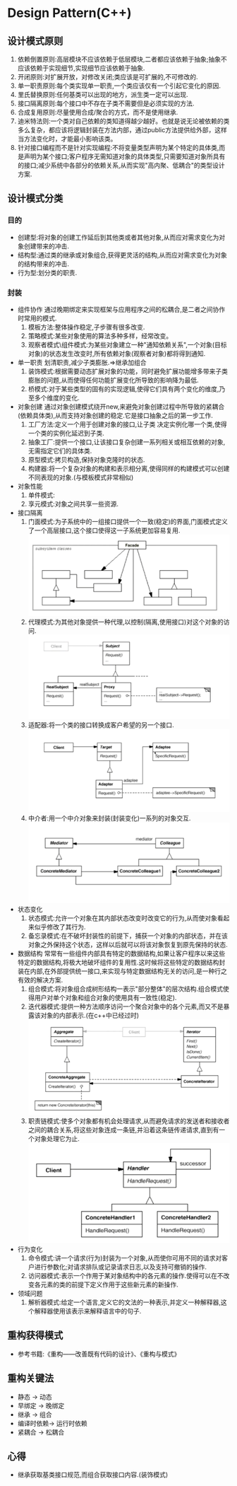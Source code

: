 # Design Pattern(C++)

## 设计模式原则
1. 依赖倒置原则:高层模块不应该依赖于低层模块,二者都应该依赖于抽象;抽象不应该依赖于实现细节,实现细节应该依赖于抽象.
2. 开闭原则:对扩展开放，对修改关闭;类应该是可扩展的,不可修改的.
3. 单一职责原则:每个类实现单一职责,一个类应该仅有一个引起它变化的原因.
4. 里氏替换原则:任何基类可以出现的地方，派生类一定可以出现.
5. 接口隔离原则:每个接口中不存在子类不需要但是必须实现的方法.
6. 合成复用原则:尽量使用合成/聚合的方式，而不是使用继承.
7. 迪米特法则:一个类对自己依赖的类知道得越少越好。也就是说无论被依赖的类多么复杂，都应该将逻辑封装在方法内部，通过public方法提供给外部，这样当方法变化时，才能最小影响该类。
8. 针对接口编程而不是针对实现编程:不将变量类型声明为某个特定的具体类,而是声明为某个接口;客户程序无需知道对象的具体类型,只需要知道对象所具有的接口;减少系统中各部分的依赖关系,从而实现"高内聚、低耦合"的类型设计方案.

## 设计模式分类
### 目的
- 创建型:将对象的创建工作延后到其他类或者其他对象,从而应对需求变化为对象创建带来的冲击.
- 结构型:通过类的继承或对象组合,获得更灵活的结构,从而应对需求变化为对象的结构带来的冲击.
- 行为型:划分类的职责.

### 封装
- 组件协作
  通过晚期绑定来实现框架与应用程序之间的松耦合,是二者之间协作时常用的模式.
  1. 模板方法:整体操作稳定,子步骤有很多改变.
  2. 策略模式:某些对象使用的算法多种多样，经常改变。
  3. 观察者模式\组件模式:为某些对象建立一种"通知依赖关系",一个对象(目标对象)的状态发生改变时,所有依赖对象(观察者对象)都将得到通知.
- 单一职责
  划清职责,减少子类膨胀.=>继承加组合
  1. 装饰模式:根据需要动态扩展对象的功能，同时避免扩展功能增多带来子类膨胀的问题,从而使得任何功能扩展变化所导致的影响降为最低.
  2. 桥模式:对于某些类型的固有的实现逻辑,使得它们具有两个变化的维度,乃至多个维度的变化.
- 对象创建
  通过对象创建模式绕开new,来避免对象创建过程中所导致的紧耦合(依赖具体类),从而支持对象创建的稳定.它是接口抽象之后的第一步工作.
  1. 工厂方法:定义一个用于创建对象的接口,让子类 决定实例化哪一个类,使得一个类的实例化延迟到子类.
  2. 抽象工厂:提供一个接口,让该接口复杂创建一系列相关或相互依赖的对象,无需指定它们的具体类.
  3. 原型模式:拷贝构造,保持对象克隆时的状态.
  4. 构建器:将一个复杂对象的构建和表示相分离,使得同样的构建模式可以创建不同表现的对象.(与模板模式非常相似)
- 对象性能
  1. 单件模式:
  2. 享元模式:对象之间共享一些资源.
- 接口隔离
  1. 门面模式:为子系统中的一组接口提供一个一致(稳定)的界面,门面模式定义了一个高层接口,这个接口使得这一子系统更加容易复用.
  ![门面模式类图](/接口隔离/门面模式类图.png)
  2. 代理模式:为其他对象提供一种代理,以控制(隔离,使用接口)对这个对象的访问.
  ![代理模式类图](/接口隔离/代理模式类图.png)
  3. 适配器:将一个类的接口转换成客户希望的另一个接口.
  ![适配器模式类图](/接口隔离/适配器模式类图.png)
  4. 中介者:用一个中介对象来封装(封装变化)一系列的对象交互.
  ![中介者模式类图](/接口隔离/中介者模式类图.png)
- 状态变化
  1. 状态模式:允许一个对象在其内部状态改变时改变它的行为,从而使对象看起来似乎修改了其行为.
  2. 备忘录模式:在不破坏封装性的前提下，捕获一个对象的内部状态，并在该对象之外保持这个状态，这样以后就可以将该对象恢复到原先保持的状态.
- 数据结构
  常常有一些组件内部具有特定的数据结构,如果让客户程序以来这些特定的数据结构,将极大地破坏组件的复用性.这时候将这些特定的数据结构封装在内部,在外部提供统一接口,来实现与特定数据结构无关的访问,是一种行之有效的解决方案.
  1. 组合模式:将对象组合成树形结构一表示"部分整体"的层次结构.组合模式使得用户对单个对象和组合对象的使用具有一致性(稳定).
  2. 迭代器模式:提供一种方法顺序访问一个聚合对象中的各个元素,而又不是暴露该对象的内部表示.(在c++中已经过时)
  ![迭代器模式类图](/数据结构/迭代器模式类图.png)
  3. 职责链模式:使多个对象都有机会处理请求,从而避免请求的发送者和接收者之间的耦合关系,将这些对象连成一条链,并沿着这条链传递请求,直到有一个对象处理它为止.
  ![职责链模式类图](/数据结构/职责链模式类图.png)
- 行为变化
  1. 命令模式:讲一个请求(行为)封装为一个对象,从而使你可用不同的请求对客户进行参数化;对请求排队或记录请求日志,以及支持可撤销的操作.
  2. 访问器模式:表示一个作用于某对象结构中的各元素的操作.使得可以在不改变各元素的类的前提下定义作用于这些新元素的新操作.
- 领域问题
  1. 解析器模式:给定一个语言,定义它的文法的一种表示,并定义一种解释器,这个解释器使用该表示来解释语言中的句子.

## 重构获得模式
- 参考书籍:《重构——改善既有代码的设计》、《重构与模式》

## 重构关键法
- 静态      ->  动态
- 早绑定    ->  晚绑定
- 继承      ->  组合
- 编译时依赖->  运行时依赖
- 紧耦合    ->  松耦合

## 心得
- 继承获取基类接口规范,而组合获取接口内容.(装饰模式)